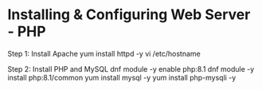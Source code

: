 # Installing & Configuring Web Server - PHP

Step 1: Install Apache
yum install httpd -y
vi /etc/hostname

Step 2: Install PHP and MySQL
dnf module -y enable php:8.1
dnf module -y install php:8.1/common
yum install mysql -y
yum install php-mysqli -y

